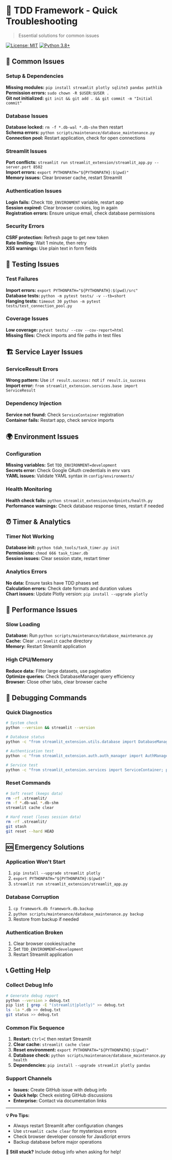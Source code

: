 # 🔧 TDD Framework - Quick Troubleshooting

> Essential solutions for common issues

[![License: MIT](https://img.shields.io/badge/License-MIT-yellow.svg)](https://opensource.org/licenses/MIT)
[![Python 3.8+](https://img.shields.io/badge/python-3.8+-blue.svg)](https://www.python.org/downloads/)

## 🚨 Common Issues

### **Setup & Dependencies**

**Missing modules:** `pip install streamlit plotly sqlite3 pandas pathlib`  
**Permission errors:** `sudo chown -R $USER:$USER .`  
**Git not initialized:** `git init && git add . && git commit -m "Initial commit"`

### **Database Issues**

**Database locked:** `rm -f *.db-wal *.db-shm` then restart  
**Schema errors:** `python scripts/maintenance/database_maintenance.py`  
**Connection pool:** Restart application, check for open connections

### **Streamlit Issues**

**Port conflicts:** `streamlit run streamlit_extension/streamlit_app.py --server.port 8502`  
**Import errors:** `export PYTHONPATH="${PYTHONPATH}:$(pwd)"`  
**Memory issues:** Clear browser cache, restart Streamlit

### **Authentication Issues**

**Login fails:** Check `TDD_ENVIRONMENT` variable, restart app  
**Session expired:** Clear browser cookies, log in again  
**Registration errors:** Ensure unique email, check database permissions

### **Security Errors**

**CSRF protection:** Refresh page to get new token  
**Rate limiting:** Wait 1 minute, then retry  
**XSS warnings:** Use plain text in form fields

## 🧪 Testing Issues

### **Test Failures**

**Import errors:** `export PYTHONPATH="${PYTHONPATH}:$(pwd)/src"`  
**Database tests:** `python -m pytest tests/ -v --tb=short`  
**Hanging tests:** `timeout 30 python -m pytest tests/test_connection_pool.py`

### **Coverage Issues**

**Low coverage:** `pytest tests/ --cov --cov-report=html`  
**Missing files:** Check imports and file paths in test files

## 🏗️ Service Layer Issues

### **ServiceResult Errors**

**Wrong pattern:** Use `if result.success:` not `if result.is_success`  
**Import error:** `from streamlit_extension.services.base import ServiceResult`

### **Dependency Injection**

**Service not found:** Check `ServiceContainer` registration  
**Container fails:** Restart app, check service imports

## 🌍 Environment Issues

### **Configuration**

**Missing variables:** Set `TDD_ENVIRONMENT=development`  
**Secrets error:** Check Google OAuth credentials in env vars  
**YAML issues:** Validate YAML syntax in `config/environments/`

### **Health Monitoring**

**Health check fails:** `python streamlit_extension/endpoints/health.py`  
**Performance warnings:** Check database response times, restart if needed

## ⏰ Timer & Analytics

### **Timer Not Working**

**Database init:** `python tdah_tools/task_timer.py init`  
**Permissions:** `chmod 666 task_timer.db`  
**Session issues:** Clear session state, restart timer

### **Analytics Errors**

**No data:** Ensure tasks have TDD phases set  
**Calculation errors:** Check date formats and duration values  
**Chart issues:** Update Plotly version: `pip install --upgrade plotly`

## 🔄 Performance Issues

### **Slow Loading**

**Database:** Run `python scripts/maintenance/database_maintenance.py`  
**Cache:** Clear `.streamlit` cache directory  
**Memory:** Restart Streamlit application

### **High CPU/Memory**

**Reduce data:** Filter large datasets, use pagination  
**Optimize queries:** Check DatabaseManager query efficiency  
**Browser:** Close other tabs, clear browser cache

## 🐛 Debugging Commands

### **Quick Diagnostics**

```bash
# System check
python --version && streamlit --version

# Database status
python -c "from streamlit_extension.utils.database import DatabaseManager; print('DB OK:', DatabaseManager().health_check())"

# Authentication test
python -c "from streamlit_extension.auth.auth_manager import AuthManager; print('Auth OK:', AuthManager().health_check())"

# Service test
python -c "from streamlit_extension.services import ServiceContainer; print('Services OK:', ServiceContainer().health_check())"
```

### **Reset Commands**

```bash
# Soft reset (keeps data)
rm -rf .streamlit/
rm -f *.db-wal *.db-shm
streamlit cache clear

# Hard reset (loses session data)
rm -rf .streamlit/
git stash
git reset --hard HEAD
```

## 🆘 Emergency Solutions

### **Application Won't Start**

1. `pip install --upgrade streamlit plotly`
2. `export PYTHONPATH="${PYTHONPATH}:$(pwd)"`
3. `streamlit run streamlit_extension/streamlit_app.py`

### **Database Corruption**

1. `cp framework.db framework.db.backup`
2. `python scripts/maintenance/database_maintenance.py backup`
3. Restore from backup if needed

### **Authentication Broken**

1. Clear browser cookies/cache
2. Set `TDD_ENVIRONMENT=development`
3. Restart Streamlit application

## 📞 Getting Help

### **Collect Debug Info**

```bash
# Generate debug report
python --version > debug.txt
pip list | grep -E "(streamlit|plotly)" >> debug.txt
ls -la *.db >> debug.txt
git status >> debug.txt
```

### **Common Fix Sequence**

1. **Restart:** `Ctrl+C` then restart Streamlit
2. **Clear cache:** `streamlit cache clear`
3. **Reset environment:** `export PYTHONPATH="${PYTHONPATH}:$(pwd)"`
4. **Database check:** `python scripts/maintenance/database_maintenance.py health`
5. **Dependencies:** `pip install --upgrade streamlit plotly pandas`

### **Support Channels**

- **Issues:** Create GitHub issue with debug info
- **Quick help:** Check existing GitHub discussions
- **Enterprise:** Contact via documentation links

---

**💡 Pro Tips:**
- Always restart Streamlit after configuration changes
- Use `streamlit cache clear` for mysterious errors
- Check browser developer console for JavaScript errors
- Backup database before major operations

**🔧 Still stuck?** Include debug info when asking for help!